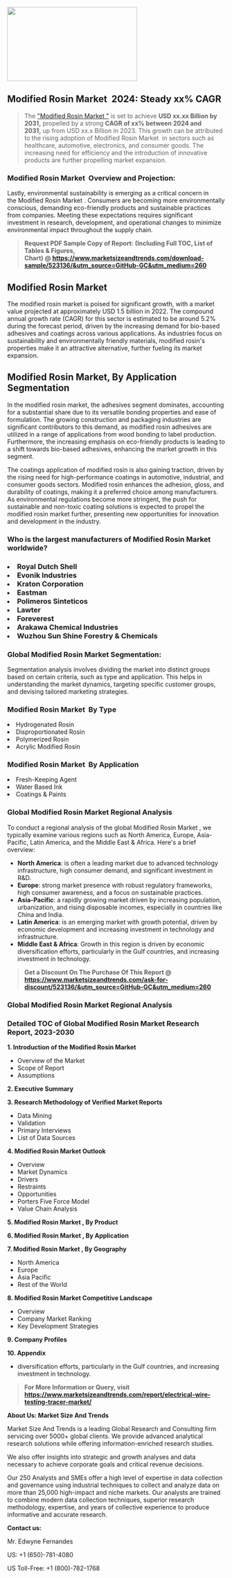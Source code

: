 <p><img class="alignnone size-medium wp-image-20088" src="https://ffe5etoiles.com/wp-content/uploads/2024/12/MST1-300x171.png" alt="" width="300" height="171" /></p><h2 id="ember46" class="ember-view reader-text-block__heading-2">Modified Rosin Market &nbsp;2024: Steady&nbsp;xx% CAGR</h2><blockquote id="ember47" class="ember-view reader-text-block__blockquote">The&nbsp;<a class="app-aware-link " href="https://www.marketsizeandtrends.com/download-sample/523136/&utm_source=GitHub-GC&utm_medium=260" target="_blank" data-test-app-aware-link="">"Modified Rosin Market "</a>&nbsp;is set to achieve&nbsp;<strong>USD&nbsp;xx.xx&nbsp;Billion by 2031,</strong>&nbsp;propelled by a strong&nbsp;<strong>CAGR of&nbsp;xx% between 2024 and 2031,</strong>&nbsp;up from USD xx.x Billion in 2023. This growth can be attributed to the rising adoption of&nbsp;Modified Rosin Market &nbsp;in sectors such as healthcare, automotive, electronics, and consumer goods. The increasing need for efficiency and the introduction of innovative products are further propelling market expansion.</blockquote><h3 id="ember48" class="ember-view reader-text-block__heading-3">Modified Rosin Market &nbsp;Overview and Projection:</h3><p id="ember49" class="ember-view reader-text-block__paragraph">Lastly, environmental sustainability is emerging as a critical concern in the&nbsp;Modified Rosin Market . Consumers are becoming more environmentally conscious, demanding eco-friendly products and sustainable practices from companies. Meeting these expectations requires significant investment in research, development, and operational changes to minimize environmental impact throughout the supply chain.</p><blockquote id="ember50" class="ember-view reader-text-block__blockquote"><strong>Request PDF Sample Copy of Report: (Including Full TOC, List of Tables &amp; Figures, Chart)&nbsp;@&nbsp;<strong><a href="https://www.marketsizeandtrends.com/download-sample/523136/&utm_source=GitHub-GC&utm_medium=260" target="_blank">https://www.marketsizeandtrends.com/download-sample/523136/&utm_source=GitHub-GC&utm_medium=260</a></strong></strong></blockquote><h3 class=""> <h2>Modified Rosin Market</h2><p>The modified rosin market is poised for significant growth, with a market value projected at approximately USD 1.5 billion in 2022. The compound annual growth rate (CAGR) for this sector is estimated to be around 5.2% during the forecast period, driven by the increasing demand for bio-based adhesives and coatings across various applications. As industries focus on sustainability and environmentally friendly materials, modified rosin's properties make it an attractive alternative, further fueling its market expansion.</p><h2>Modified Rosin Market, By Application Segmentation</h2><p>In the modified rosin market, the adhesives segment dominates, accounting for a substantial share due to its versatile bonding properties and ease of formulation. The growing construction and packaging industries are significant contributors to this demand, as modified rosin adhesives are utilized in a range of applications from wood bonding to label production. Furthermore, the increasing emphasis on eco-friendly products is leading to a shift towards bio-based adhesives, enhancing the market growth in this segment.</p><p>The coatings application of modified rosin is also gaining traction, driven by the rising need for high-performance coatings in automotive, industrial, and consumer goods sectors. Modified rosin enhances the adhesion, gloss, and durability of coatings, making it a preferred choice among manufacturers. As environmental regulations become more stringent, the push for sustainable and non-toxic coating solutions is expected to propel the modified rosin market further, presenting new opportunities for innovation and development in the industry.</p></h3><h3 id="" class="">Who is the largest manufacturers of&nbsp;Modified Rosin Market worldwide?</h3><h3 class=""></Li><Li>Royal Dutch Shell</Li><Li> Evonik Industries</Li><Li> Kraton Corporation</Li><Li> Eastman</Li><Li> Polimeros Sinteticos</Li><Li> Lawter</Li><Li> Foreverest</Li><Li> Arakawa Chemical Industries</Li><Li> Wuzhou Sun Shine Forestry & Chemicals</h3><h3 id="ember53" class="ember-view reader-text-block__heading-3">Global&nbsp;Modified Rosin Market Segmentation:</h3><p id="ember54" class="ember-view reader-text-block__paragraph">Segmentation analysis involves dividing the market into distinct groups based on certain criteria, such as type and application. This helps in understanding the market dynamics, targeting specific customer groups, and devising tailored marketing strategies.</p><h3 id="" class="">Modified Rosin Market &nbsp;By Type</h3><p></Li><Li>Hydrogenated Rosin</Li><Li> Disproportionated Rosin</Li><Li> Polymerized Rosin</Li><Li> Acrylic Modified Rosin</p><h3 id="" class="">Modified Rosin Market &nbsp;By Application</h3><p class=""></Li><Li>Fresh-Keeping Agent</Li><Li> Water Based Ink</Li><Li> Coatings & Paints</p><h3 id="ember62" class="ember-view reader-text-block__heading-3">Global Modified Rosin Market Regional Analysis</h3><p id="ember63" class="ember-view reader-text-block__paragraph">To conduct a regional analysis of the global Modified Rosin Market , we typically examine various regions such as North America, Europe, Asia-Pacific, Latin America, and the Middle East &amp; Africa. Here's a brief overview:</p><ul><li><strong>North America</strong>: is often a leading market due to advanced technology infrastructure, high consumer demand, and significant investment in R&amp;D.</li><li><strong>Europe</strong>: strong market presence with robust regulatory frameworks, high consumer awareness, and a focus on sustainable practices.</li><li><strong>Asia-Pacific</strong>: a rapidly growing market driven by increasing population, urbanization, and rising disposable incomes, especially in countries like China and India.</li><li><strong>Latin America</strong>: is an emerging market with growth potential, driven by economic development and increasing investment in technology and infrastructure.</li><li><strong>Middle East &amp; Africa</strong>: Growth in this region is driven by economic diversification efforts, particularly in the Gulf countries, and increasing investment in technology.</li></ul><blockquote id="ember61" class="ember-view reader-text-block__blockquote"><strong>Get a Discount On The Purchase Of This Report @ <strong><a href="https://html-cleaner.com/" target="">https://www.marketsizeandtrends.com/ask-for-discount/523136/&utm_source=GitHub-GC&utm_medium=260</a></strong></strong></blockquote><h3 id="ember62" class="ember-view reader-text-block__heading-3">Global Modified Rosin Market Regional Analysis</h3><h3 id="" class="">Detailed TOC of Global Modified Rosin Market Research Report, 2023-2030</h3><p id="" class=""><strong>1. Introduction of the Modified Rosin Market </strong></p><ul><li>Overview of the Market</li><li>Scope of Report</li><li>Assumptions</li></ul><p id="" class=""><strong>2. Executive Summary</strong></p><p id="" class=""><strong>3. Research Methodology of Verified Market Reports</strong></p><ul><li>Data Mining</li><li>Validation</li><li>Primary Interviews</li><li>List of Data Sources</li></ul><p id="" class=""><strong>4. Modified Rosin Market Outlook</strong></p><ul><li>Overview</li><li>Market Dynamics</li><li>Drivers</li><li>Restraints</li><li>Opportunities</li><li>Porters Five Force Model</li><li>Value Chain Analysis</li></ul><p id="" class=""><strong>5. Modified Rosin Market , By Product</strong></p><p id="" class=""><strong>6. Modified Rosin Market , By Application</strong></p><p id="" class=""><strong>7. Modified Rosin Market , By Geography</strong></p><ul><li>North America</li><li>Europe</li><li>Asia Pacific</li><li>Rest of the World</li></ul><p id="" class=""><strong>8. Modified Rosin Market Competitive Landscape</strong></p><ul><li>Overview</li><li>Company Market Ranking</li><li>Key Development Strategies</li></ul><p id="" class=""><strong>9. Company Profiles</strong></p><p id="" class=""><strong>10. Appendix</strong></p><ul><li>diversification efforts, particularly in the Gulf countries, and increasing investment in technology.</li></ul><blockquote id="ember65" class="ember-view reader-text-block__blockquote"><strong>For More Information or Query, visit <strong><strong><a href="https://html-cleaner.com/" target="">https://www.marketsizeandtrends.com/report/electrical-wire-testing-tracer-market/</a></strong></strong></strong></blockquote><p id="" class=""><strong>About Us: Market Size And Trends</strong></p><p id="" class="">Market Size And Trends is a leading Global Research and Consulting firm servicing over 5000+ global clients. We provide advanced analytical research solutions while offering information-enriched research studies.</p><p id="" class="">We also offer insights into strategic and growth analyses and data necessary to achieve corporate goals and critical revenue decisions.</p><p id="" class="">Our 250 Analysts and SMEs offer a high level of expertise in data collection and governance using industrial techniques to collect and analyze data on more than 25,000 high-impact and niche markets. Our analysts are trained to combine modern data collection techniques, superior research methodology, expertise, and years of collective experience to produce informative and accurate research.</p><p id="" class=""><strong>Contact us:</strong></p><p id="" class="">Mr. Edwyne Fernandes</p><p id="" class="">US: +1 (650)-781-4080</p><p id="" class="">US Toll-Free: +1 (800)-782-1768</p>
